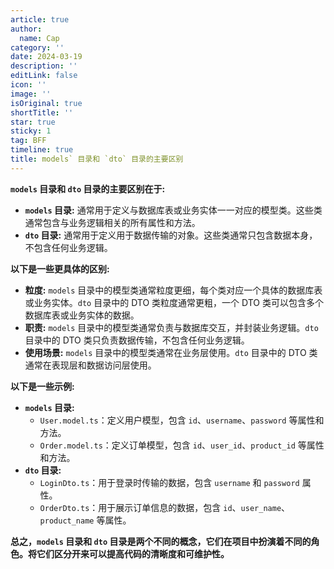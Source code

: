 ```yaml
---
article: true
author:
  name: Cap
category: ''
date: 2024-03-19
description: ''
editLink: false
icon: ''
image: ''
isOriginal: true
shortTitle: ''
star: true
sticky: 1
tag: BFF
timeline: true
title: models` 目录和 `dto` 目录的主要区别
---
```



**`models` 目录和 `dto` 目录的主要区别在于:**

* **`models` 目录:** 通常用于定义与数据库表或业务实体一一对应的模型类。这些类通常包含与业务逻辑相关的所有属性和方法。
* **`dto` 目录:** 通常用于定义用于数据传输的对象。这些类通常只包含数据本身，不包含任何业务逻辑。

**以下是一些更具体的区别:**

* **粒度:** `models` 目录中的模型类通常粒度更细，每个类对应一个具体的数据库表或业务实体。`dto` 目录中的 DTO 类粒度通常更粗，一个 DTO 类可以包含多个数据库表或业务实体的数据。
* **职责:** `models` 目录中的模型类通常负责与数据库交互，并封装业务逻辑。`dto` 目录中的 DTO 类只负责数据传输，不包含任何业务逻辑。
* **使用场景:** `models` 目录中的模型类通常在业务层使用。`dto` 目录中的 DTO 类通常在表现层和数据访问层使用。

**以下是一些示例:**

* **`models` 目录:**
    * `User.model.ts`：定义用户模型，包含 `id`、`username`、`password` 等属性和方法。
    * `Order.model.ts`：定义订单模型，包含 `id`、`user_id`、`product_id` 等属性和方法。
* **`dto` 目录:**
    * `LoginDto.ts`：用于登录时传输的数据，包含 `username` 和 `password` 属性。
    * `OrderDto.ts`：用于展示订单信息的数据，包含 `id`、`user_name`、`product_name` 等属性。

**总之，`models` 目录和 `dto` 目录是两个不同的概念，它们在项目中扮演着不同的角色。将它们区分开来可以提高代码的清晰度和可维护性。**
